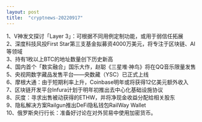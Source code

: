 ```yaml
---
layout: post
title:  "cryptnews-20220917"
---
```

1、V神发文探讨「Layer 3」：可根据不同用例定制功能，或用于弱信任拓展  
2、深度科技风投First Star第三支基金拟募资4000万美元，将专注于区块链、AI等领域  
3、持有1枚以上BTC的地址数量创下历史新高  
4、国内首个「数实融合」国乐大作，赵聪《三星堆·神鸟》将在QQ音乐限量发售  
5、央视网数字藏品发售平台——央数藏（YSC）已正式上线  
6、摩根大通：由于短期利率上升，Coinbase明年或将获得12亿美元额外收入  
7、区块链开发平台Infura计划于明年初推出去中心化基础设施协议  
8、灰度：寻求出售被动获得的ETHW，并将净现金收益分配给相关股东  
9、隐私解决方案Railgun推出DeFi隐私钱包RailWay Wallet  
10、俄罗斯央行行长：准备好讨论在对外贸易中使用加密货币。  
